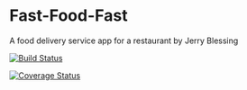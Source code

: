 # Fast-Food-Fast
A food delivery service app for a restaurant by Jerry Blessing

[![Build Status](https://travis-ci.com/Beautblessing/Fast-Food-Fast.svg?branch=master)](https://travis-ci.com/Beautblessing/Fast-Food-Fast)

[![Coverage Status](https://coveralls.io/repos/github/Beautblessing/Beautblessing.github.io/badge.svg?branch=master)](https://coveralls.io/github/Beautblessing/Beautblessing.github.io?branch=master)